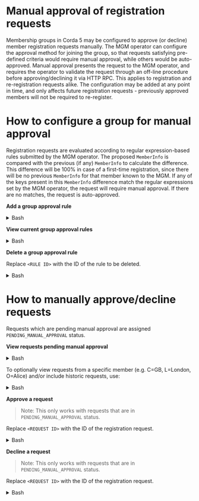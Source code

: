 # Manual approval of registration requests

Membership groups in Corda 5 may be configured to approve (or decline) member registration requests manually. The MGM
operator can configure the approval method for joining the group, so that requests satisfying pre-defined criteria would
require manual approval, while others would be auto-approved. Manual approval presents the request to the MGM operator,
and requires the operator to validate the request through an off-line procedure before approving/declining it via HTTP
RPC. This applies to registration and re-registration requests alike. The configuration may be added at any point in
time, and only affects future registration requests - previously approved members will not be required to re-register.

# How to configure a group for manual approval

Registration requests are evaluated according to regular expression-based rules submitted by the MGM operator. The
proposed `MemberInfo` is compared with the previous (if any) `MemberInfo` to calculate the difference. This difference
will be 100% in case of a first-time registration, since there will be no previous `MemberInfo` for that member known to
the MGM. If any of the keys present in this `MemberInfo` difference match the regular expressions set by the MGM
operator, the request will require manual approval. If there are no matches, the request is auto-approved.

**Add a group approval rule**

<details>
<summary>Bash</summary>

```bash
RULE_PARAMS='{"ruleParams":{"ruleRegex": "corda.*", "ruleLabel": "All Corda"}}'
curl --insecure -u admin:admin -d "$RULE_PARAMS" $API_URL/mgm/$MGM_HOLDING_ID/approval/rules
```

</details>

**View current group approval rules**

<details>
<summary>Bash</summary>

```bash
curl --insecure -u admin:admin -X GET $API_URL/mgm/$MGM_HOLDING_ID/approval/rules
```

</details>

**Delete a group approval rule**

Replace `<RULE ID>` with the ID of the rule to be deleted.

<details>
<summary>Bash</summary>

```bash
RULE_ID=<RULE ID>
curl --insecure -u admin:admin -X DELETE $API_URL/mgm/$MGM_HOLDING_ID/approval/rules/$RULE_ID
```

</details>

# How to manually approve/decline requests

Requests which are pending manual approval are assigned `PENDING_MANUAL_APPROVAL` status.

**View requests pending manual approval**

<details>
<summary>Bash</summary>

```bash
curl --insecure -u admin:admin -X 'GET' https://localhost:8888/api/v1/mgm/$MGM_HOLDING_ID/registrations
```

</details>

To optionally view requests from a specific member (e.g. C=GB, L=London, O=Alice) and/or include historic requests, use:

<details>
<summary>Bash</summary>

```bash
curl --insecure -u admin:admin -X 'GET' 'https://localhost:8888/api/v1/mgm/$MGM_HOLDING_ID/registrations?requestsubjectx500name=C%3DGB%2C%20L%3DLondon%2C%20O%3DAlice&viewhistoric=true'
```

</details>

**Approve a request**
> Note: This only works with requests that are in `PENDING_MANUAL_APPROVAL` status.

Replace `<REQUEST ID>` with the ID of the registration request.

<details>
<summary>Bash</summary>

```bash
REQUEST_ID=<REQUEST ID>
curl --insecure -u admin:admin -X POST -d "" $API_URL/mgm/$MGM_HOLDING_ID/approve/$REQUEST_ID
```

</details>

**Decline a request**
> Note: This only works with requests that are in `PENDING_MANUAL_APPROVAL` status.

Replace `<REQUEST ID>` with the ID of the registration request.

<details>
<summary>Bash</summary>

```bash
REQUEST_ID=<REQUEST ID>
REASON='{"reason":{"reason": "test"}}'
curl --insecure -u admin:admin -d "$REASON" $API_URL/mgm/$MGM_HOLDING_ID/decline/$REQUEST_ID
```

</details>
